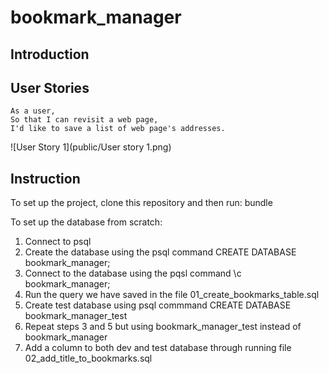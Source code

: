 # bookmark_manager

Introduction
-------

User Stories
----------

```
As a user,
So that I can revisit a web page,
I'd like to save a list of web page's addresses.
```
![User Story 1](public/User story 1.png)

Instruction
-----
To set up the project, clone this repository and then run: bundle

To set up the database from scratch:
1. Connect to psql
2. Create the database using the psql command CREATE DATABASE bookmark_manager;
3. Connect to the database using the pqsl command \c bookmark_manager;
4. Run the query we have saved in the file 01_create_bookmarks_table.sql
5. Create test database using psql commmand CREATE DATABASE bookmark_manager_test
6. Repeat steps 3 and 5 but using bookmark_manager_test instead of bookmark_manager
7. Add a column to both dev and test database through running file 02_add_title_to_bookmarks.sql

